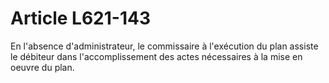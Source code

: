 # Article L621-143

En l'absence d'administrateur, le commissaire à l'exécution du plan assiste le débiteur dans l'accomplissement des actes nécessaires à la mise en oeuvre du plan.